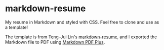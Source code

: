 # markdown-resume

My resume in Markdown and styled with CSS. Feel free to clone and use as a template!

The template is from Teng-Jui Lin's [markdown-resume](https://github.com/tengjuilin/markdown-resume), and I exported the Markdown file to PDF using  [Markdown PDF Plus](https://marketplace.visualstudio.com/items?itemName=tom-latham.markdown-pdf-plus).

